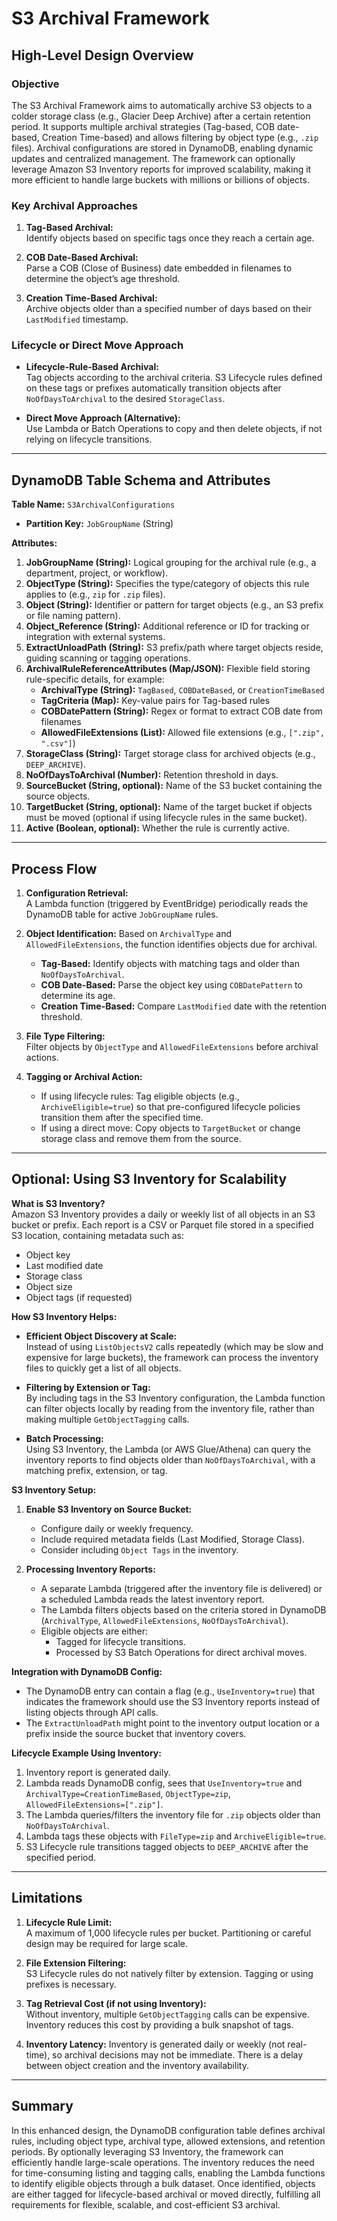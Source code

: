 # S3 Archival Framework

## High-Level Design Overview

### Objective

The S3 Archival Framework aims to automatically archive S3 objects to a colder storage class (e.g., Glacier Deep Archive) after a certain retention period. It supports multiple archival strategies (Tag-based, COB date-based, Creation Time-based) and allows filtering by object type (e.g., `.zip` files). Archival configurations are stored in DynamoDB, enabling dynamic updates and centralized management. The framework can optionally leverage Amazon S3 Inventory reports for improved scalability, making it more efficient to handle large buckets with millions or billions of objects.

### Key Archival Approaches

1. **Tag-Based Archival:**  
   Identify objects based on specific tags once they reach a certain age.

2. **COB Date-Based Archival:**  
   Parse a COB (Close of Business) date embedded in filenames to determine the object’s age threshold.

3. **Creation Time-Based Archival:**  
   Archive objects older than a specified number of days based on their `LastModified` timestamp.

### Lifecycle or Direct Move Approach

- **Lifecycle-Rule-Based Archival:**  
  Tag objects according to the archival criteria. S3 Lifecycle rules defined on these tags or prefixes automatically transition objects after `NoOfDaysToArchival` to the desired `StorageClass`.

- **Direct Move Approach (Alternative):**  
  Use Lambda or Batch Operations to copy and then delete objects, if not relying on lifecycle transitions.

---

## DynamoDB Table Schema and Attributes

**Table Name:** `S3ArchivalConfigurations`

- **Partition Key:** `JobGroupName` (String)

**Attributes:**
1. **JobGroupName (String):** Logical grouping for the archival rule (e.g., a department, project, or workflow).
2. **ObjectType (String):** Specifies the type/category of objects this rule applies to (e.g., `zip` for `.zip` files).
3. **Object (String):** Identifier or pattern for target objects (e.g., an S3 prefix or file naming pattern).
4. **Object_Reference (String):** Additional reference or ID for tracking or integration with external systems.
5. **ExtractUnloadPath (String):** S3 prefix/path where target objects reside, guiding scanning or tagging operations.
6. **ArchivalRuleReferenceAttributes (Map/JSON):** Flexible field storing rule-specific details, for example:
   - **ArchivalType (String):** `TagBased`, `COBDateBased`, or `CreationTimeBased`
   - **TagCriteria (Map):** Key-value pairs for Tag-based rules
   - **COBDatePattern (String):** Regex or format to extract COB date from filenames
   - **AllowedFileExtensions (List):** Allowed file extensions (e.g., `[".zip", ".csv"]`)
7. **StorageClass (String):** Target storage class for archived objects (e.g., `DEEP_ARCHIVE`).
8. **NoOfDaysToArchival (Number):** Retention threshold in days.
9. **SourceBucket (String, optional):** Name of the S3 bucket containing the source objects.
10. **TargetBucket (String, optional):** Name of the target bucket if objects must be moved (optional if using lifecycle rules in the same bucket).
11. **Active (Boolean, optional):** Whether the rule is currently active.

---

## Process Flow

1. **Configuration Retrieval:**  
   A Lambda function (triggered by EventBridge) periodically reads the DynamoDB table for active `JobGroupName` rules.

2. **Object Identification:**
   Based on `ArchivalType` and `AllowedFileExtensions`, the function identifies objects due for archival.
   
   - **Tag-Based:** Identify objects with matching tags and older than `NoOfDaysToArchival`.
   - **COB Date-Based:** Parse the object key using `COBDatePattern` to determine its age.
   - **Creation Time-Based:** Compare `LastModified` date with the retention threshold.

3. **File Type Filtering:**  
   Filter objects by `ObjectType` and `AllowedFileExtensions` before archival actions.

4. **Tagging or Archival Action:**
   - If using lifecycle rules: Tag eligible objects (e.g., `ArchiveEligible=true`) so that pre-configured lifecycle policies transition them after the specified time.
   - If using a direct move: Copy objects to `TargetBucket` or change storage class and remove them from the source.

---

## Optional: Using S3 Inventory for Scalability

**What is S3 Inventory?**  
Amazon S3 Inventory provides a daily or weekly list of all objects in an S3 bucket or prefix. Each report is a CSV or Parquet file stored in a specified S3 location, containing metadata such as:
- Object key
- Last modified date
- Storage class
- Object size
- Object tags (if requested)

**How S3 Inventory Helps:**
- **Efficient Object Discovery at Scale:**  
  Instead of using `ListObjectsV2` calls repeatedly (which may be slow and expensive for large buckets), the framework can process the inventory files to quickly get a list of all objects.
  
- **Filtering by Extension or Tag:**  
  By including tags in the S3 Inventory configuration, the Lambda function can filter objects locally by reading from the inventory file, rather than making multiple `GetObjectTagging` calls.
  
- **Batch Processing:**  
  Using S3 Inventory, the Lambda (or AWS Glue/Athena) can query the inventory reports to find objects older than `NoOfDaysToArchival`, with a matching prefix, extension, or tag.

**S3 Inventory Setup:**
1. **Enable S3 Inventory on Source Bucket:**  
   - Configure daily or weekly frequency.
   - Include required metadata fields (Last Modified, Storage Class).
   - Consider including `Object Tags` in the inventory.
   
2. **Processing Inventory Reports:**  
   - A separate Lambda (triggered after the inventory file is delivered) or a scheduled Lambda reads the latest inventory report.
   - The Lambda filters objects based on the criteria stored in DynamoDB (`ArchivalType`, `AllowedFileExtensions`, `NoOfDaysToArchival`).
   - Eligible objects are either:
     - Tagged for lifecycle transitions.
     - Processed by S3 Batch Operations for direct archival moves.

**Integration with DynamoDB Config:**
- The DynamoDB entry can contain a flag (e.g., `UseInventory=true`) that indicates the framework should use the S3 Inventory reports instead of listing objects through API calls.
- The `ExtractUnloadPath` might point to the inventory output location or a prefix inside the source bucket that inventory covers.

**Lifecycle Example Using Inventory:**
1. Inventory report is generated daily.
2. Lambda reads DynamoDB config, sees that `UseInventory=true` and `ArchivalType=CreationTimeBased`, `ObjectType=zip`, `AllowedFileExtensions=[".zip"]`.
3. The Lambda queries/filters the inventory file for `.zip` objects older than `NoOfDaysToArchival`.
4. Lambda tags these objects with `FileType=zip` and `ArchiveEligible=true`.
5. S3 Lifecycle rule transitions tagged objects to `DEEP_ARCHIVE` after the specified period.

---

## Limitations

1. **Lifecycle Rule Limit:**  
   A maximum of 1,000 lifecycle rules per bucket. Partitioning or careful design may be required for large scale.

2. **File Extension Filtering:**  
   S3 Lifecycle rules do not natively filter by extension. Tagging or using prefixes is necessary.

3. **Tag Retrieval Cost (if not using Inventory):**  
   Without inventory, multiple `GetObjectTagging` calls can be expensive. Inventory reduces this cost by providing a bulk snapshot of tags.

4. **Inventory Latency:**
   Inventory is generated daily or weekly (not real-time), so archival decisions may not be immediate. There is a delay between object creation and the inventory availability.

---

## Summary

In this enhanced design, the DynamoDB configuration table defines archival rules, including object type, archival type, allowed extensions, and retention periods. By optionally leveraging S3 Inventory, the framework can efficiently handle large-scale operations. The inventory reduces the need for time-consuming listing and tagging calls, enabling the Lambda functions to identify eligible objects through a bulk dataset. Once identified, objects are either tagged for lifecycle-based archival or moved directly, fulfilling all requirements for flexible, scalable, and cost-efficient S3 archival.
